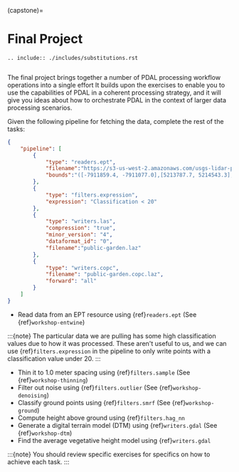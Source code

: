 (capstone)=

# Final Project

```{eval-rst}
.. include:: ./includes/substitutions.rst
```

```{index} capstone, project
```

The final project brings together a number of PDAL processing workflow
operations into a single effort It builds upon the exercises to enable
you to use the capabilities of PDAL in a coherent processing strategy, and it
will give you ideas about how to orchestrate PDAL in the context of larger data
processing scenarios.

Given the following pipeline for fetching the data, complete the rest of the tasks:

```json
{
    "pipeline": [
        {
            "type": "readers.ept",
            "filename":"https://s3-us-west-2.amazonaws.com/usgs-lidar-public/MA_CentralEastern_1_2021/ept.json",
            "bounds":"([-7911859.4, -7911077.0],[5213787.7, 5214543.3],[-40, 400])"
        },
        {
            "type": "filters.expression",
            "expression": "Classification < 20"
        },
        {
            "type": "writers.las",
            "compression": "true",
            "minor_version": "4",
            "dataformat_id": "0",
            "filename":"public-garden.laz"
        },
        {
            "type": "writers.copc",
            "filename": "public-garden.copc.laz",
            "forward": "all"
        }
    ]
}
```

- Read data from an EPT resource using {ref}`readers.ept` (See {ref}`workshop-entwine`)

:::{note}
The particular data we are pulling has some high classification values due to how it was processed.
These aren't useful to us, and we can use {ref}`filters.expression` in the pipeline to only write
points with a classification value under 20.
:::

- Thin it to 1.0 meter spacing using {ref}`filters.sample` (See {ref}`workshop-thinning`)
- Filter out noise using {ref}`filters.outlier` (See {ref}`workshop-denoising`)
- Classify ground points using {ref}`filters.smrf` (See {ref}`workshop-ground`)
- Compute height above ground using {ref}`filters.hag_nn`
- Generate a digital terrain model (DTM) using {ref}`writers.gdal` (See {ref}`workshop-dtm`)
- Find the average vegetative height model using {ref}`writers.gdal`

:::{note}
You should review specific exercises for specifics on how to
achieve each task.
:::
